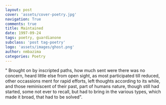 ```yaml
---
layout: post
cover: 'assets/cover-poetry.jpg'
navigation: True
comments: true
title: Maintained
date: 1997-09-24
tags: poetry, guardianone
subclass: 'post tag-poetry'
logo: 'assets/images/ghost.png'
author: nmbazima
categories: Poetry
---
```

" Brought on by inscripted paths, how much sent were there was no concern, heard little else from open sight, as most participated till reduced, other occassions ment for rapid efforts, left thoughts according to its while, and those reminiscent of their past, part of humans nature, though still had started, some not ever to recall, but had to bring in the various types, which made it broad, that had to be solved".
